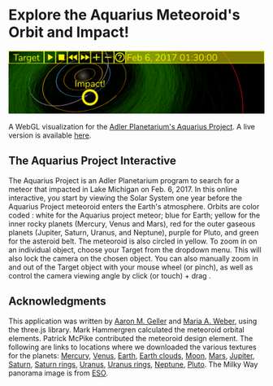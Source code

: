 # Explore the Aquarius Meteoroid's Orbit and Impact!

![Aquarius snapshot](textures/READMEbanner.png)

A WebGL visualization for the [Adler Planetarium's Aquarius Project](https://www.adlerplanetarium.org/education/far-horizons/the-aquarius-project/).  A live version is available [here](https://ageller.github.io/Adler_AquariusProject/).

## The Aquarius Project Interactive

The Aquarius Project is an Adler Planetarium program to search for a meteor that impacted in Lake Michigan on Feb. 6, 2017. In this online interactive, you start by viewing the Solar System one year before the Aquarius Project meteoroid enters the Earth's atmosphere. Orbits are color coded : white for the Aquarius project meteor; blue for Earth; yellow for the inner rocky planets (Mercury, Venus and Mars), red for the outer gaseous planets (Jupiter, Saturn, Uranus, and Neptune), purple for Pluto, and green for the asteroid belt. The meteoroid is also circled in yellow. To zoom in on an individual object, choose your Target from the dropdown menu. This will also lock the camera on the chosen object. You can also manually zoom in and out of the Target object with your mouse wheel (or pinch), as well as control the camera viewing angle by click (or touch) + drag .


## Acknowledgments

This  application was written by [Aaron M. Geller](http://faculty.wcas.northwestern.edu/aaron-geller/index.php) and [Maria A. Weber](https://astro.uchicago.edu/people/maria-weber.php), using the three.js library. Mark Hammergren calculated the meteoroid orbital elements. Patrick McPike contributed the meteoroid design element. The following are links to locations where we downloaded the various textures for the planets: 
[Mercury](https://astrogeology.usgs.gov/search/map/Mercury/Messenger/Global/Mercury_MESSENGER_MDIS_Basemap_EnhancedColor_Mosaic_Global_665m?p=1&pb=1#downloads), [Venus](https://maps.jpl.nasa.gov/venus.html), [Earth](https://www.solarsystemscope.com/textures/), [Earth clouds](https://github.com/turban/webgl-earth/tree/master/images), [Moon](https://astrogeology.usgs.gov/search/map/Moon/Clementine/UVVIS/Lunar_Clementine_UVVIS_750nm_Global_Mosaic_118m_v2), [Mars](https://maps.jpl.nasa.gov/mars.html), [Jupiter](https://svs.gsfc.nasa.gov/12021), [Saturn](https://www.solarsystemscope.com/textures/), [Saturn rings](https://alpha-element.deviantart.com/art/Stock-Image-Saturn-Rings-393767006), [Uranus](http://planetpixelemporium.com/uranus.html), [Uranus rings](https://jcpag2010.deviantart.com/art/Uranus-Rings-558779857), [Neptune](https://www.solarsystemscope.com/textures/), [Pluto](https://www.nasa.gov/image-feature/pluto-global-color-map).  The Milky Way panorama image is from [ESO](https://www.eso.org/public/usa/images/eso0932a/).

